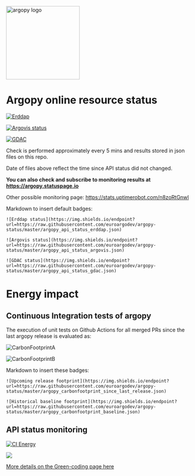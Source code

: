 <img src="https://raw.githubusercontent.com/euroargodev/argopy/master/docs/_static/argopy_logo_long.png" alt="argopy logo" width="200"/> 


# Argopy online resource status

[![Erddap](https://img.shields.io/endpoint?label=src%3D%27erddap%27&style=for-the-badge&url=https://raw.githubusercontent.com/euroargodev/argopy-status/master/argopy_api_status_erddap.json)](https://argopy.statuspage.io/)

[![Argovis status](https://img.shields.io/endpoint?label=src%3D%27argovis%27&style=for-the-badge&url=https://raw.githubusercontent.com/euroargodev/argopy-status/master/argopy_api_status_argovis.json)](https://argopy.statuspage.io/)

[![GDAC](https://img.shields.io/endpoint?label=src%3D%27gdac%27&style=for-the-badge&url=https://raw.githubusercontent.com/euroargodev/argopy-status/master/argopy_api_status_gdac.json)](https://argopy.statuspage.io/)

Check is performed approximately every 5 mins and results stored in json files on this repo.

Date of files above reflect the time since API status did not changed.

**You can also check and subscribe to monitoring results at https://argopy.statuspage.io**

Other possible monitoring page: https://stats.uptimerobot.com/n8zoRtGnwl

Markdown to insert default badges:

    ![Erddap status](https://img.shields.io/endpoint?url=https://raw.githubusercontent.com/euroargodev/argopy-status/master/argopy_api_status_erddap.json)
    
    ![Argovis status](https://img.shields.io/endpoint?url=https://raw.githubusercontent.com/euroargodev/argopy-status/master/argopy_api_status_argovis.json)

    ![GDAC status](https://img.shields.io/endpoint?url=https://raw.githubusercontent.com/euroargodev/argopy-status/master/argopy_api_status_gdac.json)

# Energy impact 

## Continuous Integration tests of argopy

The execution of unit tests on Github Actions for all merged PRs since the last argopy release is evaluated as:

![CarbonFootprintA](https://img.shields.io/endpoint?style=for-the-badge&url=https://raw.githubusercontent.com/euroargodev/argopy-status/master/argopy_carbonfootprint_since_last_release.json)

![CarbonFootprintB](https://img.shields.io/endpoint?style=for-the-badge&url=https://raw.githubusercontent.com/euroargodev/argopy-status/master/argopy_carbonfootprint_baseline.json)

Markdown to insert these badges:

    ![Upcoming release footprint](https://img.shields.io/endpoint?url=https://raw.githubusercontent.com/euroargodev/argopy-status/master/argopy_carbonfootprint_since_last_release.json)

    ![Historical baseline footprint](https://img.shields.io/endpoint?url=https://raw.githubusercontent.com/euroargodev/argopy-status/master/argopy_carbonfootprint_baseline.json)
    

## API status monitoring

[![CI Energy][ci-energy-badge]][ci-energy-link]

<a href="https://metrics.green-coding.io/ci.html?repo=euroargodev/argopy-status&branch=master&workflow=2724029"><img src="https://api.green-coding.io/v1/ci/badge/get?repo=euroargodev/argopy-status&amp;branch=master&amp;workflow=2724029&amp;mode=totals&amp;metric=carbon&amp;duration_days=30"></a>

[More details on the Green-coding page here][ci-energy-link]

[ci-energy-badge]: https://api.green-coding.io/v1/ci/badge/get?repo=euroargodev/argopy-status&branch=master&workflow=2724029&metric=carbon
[ci-energy-badge-30]: https://api.green-coding.io/v1/ci/badge/get?repo=euroargodev/argopy-status&branch=master&workflow=2724029&metric=carbon&mode=total&duration_days=30
[ci-energy-link]: https://metrics.green-coding.io/ci.html?repo=euroargodev/argopy-status&branch=master&workflow=2724029
